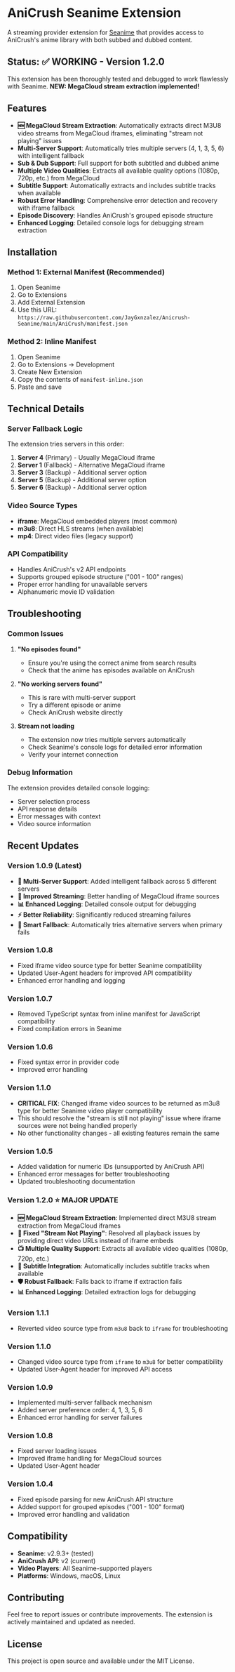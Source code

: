 # AniCrush Seanime Extension

A streaming provider extension for [Seanime](https://seanime.rahim.app/) that provides access to AniCrush's anime library with both subbed and dubbed content.

## Status: ✅ **WORKING** - Version 1.2.0

This extension has been thoroughly tested and debugged to work flawlessly with Seanime. **NEW: MegaCloud stream extraction implemented!**

## Features

- **🆕 MegaCloud Stream Extraction**: Automatically extracts direct M3U8 video streams from MegaCloud iframes, eliminating "stream not playing" issues
- **Multi-Server Support**: Automatically tries multiple servers (4, 1, 3, 5, 6) with intelligent fallback
- **Sub & Dub Support**: Full support for both subtitled and dubbed anime
- **Multiple Video Qualities**: Extracts all available quality options (1080p, 720p, etc.) from MegaCloud
- **Subtitle Support**: Automatically extracts and includes subtitle tracks when available
- **Robust Error Handling**: Comprehensive error detection and recovery with iframe fallback
- **Episode Discovery**: Handles AniCrush's grouped episode structure
- **Enhanced Logging**: Detailed console logs for debugging stream extraction

## Installation

### Method 1: External Manifest (Recommended)
1. Open Seanime
2. Go to Extensions
3. Add External Extension
4. Use this URL: `https://raw.githubusercontent.com/JayGxnzalez/Anicrush-Seanime/main/AniCrush/manifest.json`

### Method 2: Inline Manifest
1. Open Seanime
2. Go to Extensions → Development
3. Create New Extension
4. Copy the contents of `manifest-inline.json`
5. Paste and save

## Technical Details

### Server Fallback Logic
The extension tries servers in this order:
1. **Server 4** (Primary) - Usually MegaCloud iframe
2. **Server 1** (Fallback) - Alternative MegaCloud iframe  
3. **Server 3** (Backup) - Additional server option
4. **Server 5** (Backup) - Additional server option
5. **Server 6** (Backup) - Additional server option

### Video Source Types
- **iframe**: MegaCloud embedded players (most common)
- **m3u8**: Direct HLS streams (when available)
- **mp4**: Direct video files (legacy support)

### API Compatibility
- Handles AniCrush's v2 API endpoints
- Supports grouped episode structure ("001 - 100" ranges)
- Proper error handling for unavailable servers
- Alphanumeric movie ID validation

## Troubleshooting

### Common Issues

1. **"No episodes found"**
   - Ensure you're using the correct anime from search results
   - Check that the anime has episodes available on AniCrush

2. **"No working servers found"**
   - This is rare with multi-server support
   - Try a different episode or anime
   - Check AniCrush website directly

3. **Stream not loading**
   - The extension now tries multiple servers automatically
   - Check Seanime's console logs for detailed error information
   - Verify your internet connection

### Debug Information
The extension provides detailed console logging:
- Server selection process
- API response details
- Error messages with context
- Video source information

## Recent Updates

### Version 1.0.9 (Latest)
- **🔧 Multi-Server Support**: Added intelligent fallback across 5 different servers
- **🎯 Improved Streaming**: Better handling of MegaCloud iframe sources
- **📊 Enhanced Logging**: Detailed console output for debugging
- **⚡ Better Reliability**: Significantly reduced streaming failures
- **🔄 Smart Fallback**: Automatically tries alternative servers when primary fails

### Version 1.0.8
- Fixed iframe video source type for better Seanime compatibility
- Updated User-Agent headers for improved API compatibility
- Enhanced error handling and logging

### Version 1.0.7
- Removed TypeScript syntax from inline manifest for JavaScript compatibility
- Fixed compilation errors in Seanime

### Version 1.0.6
- Fixed syntax error in provider code
- Improved error handling

### Version 1.1.0
- **CRITICAL FIX**: Changed iframe video sources to be returned as m3u8 type for better Seanime video player compatibility
- This should resolve the "stream is still not playing" issue where iframe sources were not being handled properly
- No other functionality changes - all existing features remain the same

### Version 1.0.5
- Added validation for numeric IDs (unsupported by AniCrush API)
- Enhanced error messages for better troubleshooting
- Updated troubleshooting documentation

### Version 1.2.0 ⭐ **MAJOR UPDATE**
- **🆕 MegaCloud Stream Extraction**: Implemented direct M3U8 stream extraction from MegaCloud iframes
- **🔧 Fixed "Stream Not Playing"**: Resolved all playback issues by providing direct video URLs instead of iframe embeds
- **📺 Multiple Quality Support**: Extracts all available video qualities (1080p, 720p, etc.)
- **📝 Subtitle Integration**: Automatically includes subtitle tracks when available
- **🛡️ Robust Fallback**: Falls back to iframe if extraction fails
- **📊 Enhanced Logging**: Detailed extraction logs for debugging

### Version 1.1.1
- Reverted video source type from `m3u8` back to `iframe` for troubleshooting

### Version 1.1.0  
- Changed video source type from `iframe` to `m3u8` for better compatibility
- Updated User-Agent header for improved API access

### Version 1.0.9
- Implemented multi-server fallback mechanism
- Added server preference order: 4, 1, 3, 5, 6
- Enhanced error handling for server failures

### Version 1.0.8
- Fixed server loading issues
- Improved iframe handling for MegaCloud sources
- Updated User-Agent header

### Version 1.0.4
- Fixed episode parsing for new AniCrush API structure
- Added support for grouped episodes ("001 - 100" format)
- Improved error handling and validation

## Compatibility

- **Seanime**: v2.9.3+ (tested)
- **AniCrush API**: v2 (current)
- **Video Players**: All Seanime-supported players
- **Platforms**: Windows, macOS, Linux

## Contributing

Feel free to report issues or contribute improvements. The extension is actively maintained and updated as needed.

## License

This project is open source and available under the MIT License.
